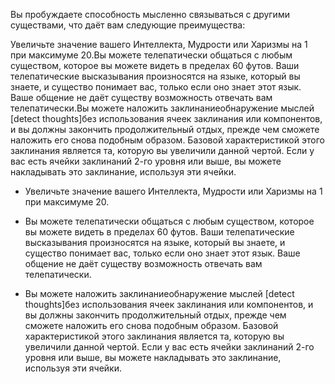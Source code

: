 Вы пробуждаете способность мысленно связываться с другими существами, что даёт вам следующие преимущества:



Увеличьте значение вашего Интеллекта, Мудрости или Харизмы на 1 при максимуме 20.Вы можете телепатически общаться с любым существом, которое вы можете видеть в пределах 60 футов. Ваши телепатические высказывания произносятся на языке, который вы знаете, и существо понимает вас, только если оно знает этот язык. Ваше общение не даёт существу возможность отвечать вам телепатически.Вы можете наложить заклинаниеобнаружение мыслей [detect thoughts]без использования ячеек заклинания или компонентов, и вы должны закончить продолжительный отдых, прежде чем сможете наложить его снова подобным образом. Базовой характеристикой этого заклинания является та, которую вы увеличили данной чертой. Если у вас есть ячейки заклинаний 2-го уровня или выше, вы можете накладывать это заклинание, используя эти ячейки.

- Увеличьте значение вашего Интеллекта, Мудрости или Харизмы на 1 при максимуме 20.

- Вы можете телепатически общаться с любым существом, которое вы можете видеть в пределах 60 футов. Ваши телепатические высказывания произносятся на языке, который вы знаете, и существо понимает вас, только если оно знает этот язык. Ваше общение не даёт существу возможность отвечать вам телепатически.

- Вы можете наложить заклинаниеобнаружение мыслей [detect thoughts]без использования ячеек заклинания или компонентов, и вы должны закончить продолжительный отдых, прежде чем сможете наложить его снова подобным образом. Базовой характеристикой этого заклинания является та, которую вы увеличили данной чертой. Если у вас есть ячейки заклинаний 2-го уровня или выше, вы можете накладывать это заклинание, используя эти ячейки.